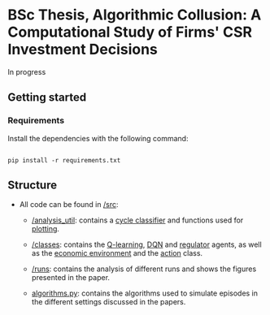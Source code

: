 # BSc Thesis, Algorithmic Collusion: A Computational Study of Firms' CSR Investment Decisions

In progress


## Getting started
### Requirements

Install the dependencies with the following command:

```

pip install -r requirements.txt

```

## Structure

* All code can be found in [/src](src):

  * [/analysis_util](src/analysis_util): contains a [cycle classifier](src/analysis_util/cylcle_classifier.py) and functions used for [plotting](src/analysis_util/visualize.py).

  * [/classes](src/classes): contains the [Q-learning](src/classes/Qlearning.py), [DQN](src/classes/DQN.py) and [regulator](src/classes/regulator.py) agents, as well as the [economic environment](src/classes/environment.py) and the [action](src/classes/action.py) class.

  * [/runs](src/runs): contains the analysis of different runs and shows the figures presented in the paper.

  * [algorithms.py](src/algorithms.py): contains the algorithms used to simulate episodes in the different settings discussed in the papers.
